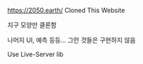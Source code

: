 https://2050.earth/ Cloned This Website

지구 모양만 클론함

나머지 UI, 예측 등등... 그런 것들은 구현하지 않음

Use Live-Server lib
